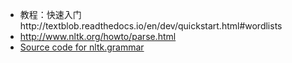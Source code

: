 
- 教程：快速入门http://textblob.readthedocs.io/en/dev/quickstart.html#wordlists
- http://www.nltk.org/howto/parse.html
- [Source code for nltk.grammar](https://www.nltk.org/_modules/nltk/grammar.html)